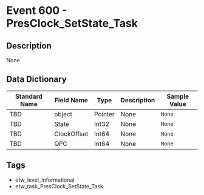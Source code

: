 # Event 600 - PresClock_SetState_Task

## Description
None

## Data Dictionary
|Standard Name|Field Name|Type|Description|Sample Value|
|---|---|---|---|---|
|TBD|object|Pointer|None|`None`|
|TBD|State|Int32|None|`None`|
|TBD|ClockOffset|Int64|None|`None`|
|TBD|QPC|Int64|None|`None`|

## Tags
* etw_level_Informational
* etw_task_PresClock_SetState_Task